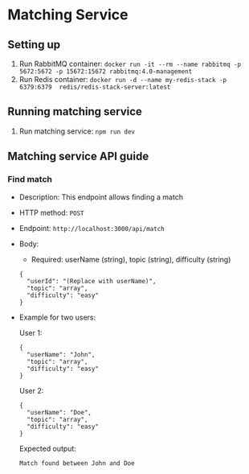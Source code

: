 # Matching Service

## Setting up

1. Run RabbitMQ container: `docker run -it --rm --name rabbitmq -p 5672:5672 -p 15672:15672 rabbitmq:4.0-management`
2. Run Redis container: `docker run -d --name my-redis-stack -p 6379:6379  redis/redis-stack-server:latest`

## Running matching service

1. Run matching service: `npm run dev`

## Matching service API guide

### Find match

- Description: This endpoint allows finding a match

- HTTP method: `POST`

- Endpoint: `http://localhost:3000/api/match`

- Body:

  - Required: userName (string), topic (string), difficulty (string)

  ```
  {
    "userId": "(Replace with userName)",
    "topic": "array",
    "difficulty": "easy"
  }
  ```

- Example for two users:

  User 1:

  ```
  {
    "userName": "John",
    "topic": "array",
    "difficulty": "easy"
  }
  ```

  User 2:

  ```
  {
    "userName": "Doe",
    "topic": "array",
    "difficulty": "easy"
  }

  ```

  Expected output:

  ```
  Match found between John and Doe
  ```
